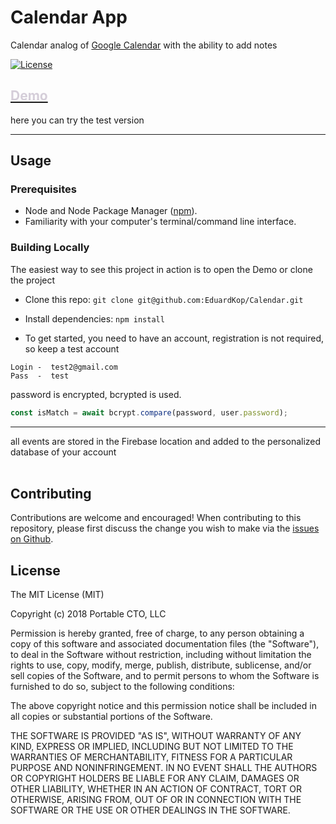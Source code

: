 # Calendar App

Calendar analog of [Google Calendar](http://calendar.google.com) with the ability to add notes

[![License](https://img.shields.io/badge/License-MIT-blue.svg)](https://opensource.org/licenses/MIT)

 ## [<span style="color:#D5CED9">Demo </span>](https://calendar-eduardkop.vercel.app/)
here you can try the test version

_____
## Usage

### Prerequisites

- Node and Node Package Manager ([npm](https://www.npmjs.com/get-npm)).
- Familiarity with your computer's terminal/command line interface.

### Building Locally

The easiest way to see this project in action is to open the Demo or clone the project 

- Clone this repo: `git clone git@github.com:EduardKop/Calendar.git`
- Install dependencies: `npm install`

- To get started, you need to have an account, registration is not required, so keep a test account

```
Login -  test2@gmail.com
Pass  -  test
```

password is encrypted, bcrypted is used.
```JavaScript
const isMatch = await bcrypt.compare(password, user.password);

```
---
all events are stored in the Firebase location and added to the personalized database of your account
<br>
<br>



## Contributing

Contributions are welcome and encouraged! When contributing to this repository, please first discuss the change you wish to make via the [issues on Github](https://github.com/EduardKop/Calendar/issues).


## License
 
The MIT License (MIT)

Copyright (c) 2018 Portable CTO, LLC

Permission is hereby granted, free of charge, to any person obtaining a copy of this software and associated documentation files (the "Software"), to deal in the Software without restriction, including without limitation the rights to use, copy, modify, merge, publish, distribute, sublicense, and/or sell copies of the Software, and to permit persons to whom the Software is furnished to do so, subject to the following conditions:

The above copyright notice and this permission notice shall be included in all copies or substantial portions of the Software.

THE SOFTWARE IS PROVIDED "AS IS", WITHOUT WARRANTY OF ANY KIND, EXPRESS OR IMPLIED, INCLUDING BUT NOT LIMITED TO THE WARRANTIES OF MERCHANTABILITY, FITNESS FOR A PARTICULAR PURPOSE AND NONINFRINGEMENT. IN NO EVENT SHALL THE AUTHORS OR COPYRIGHT HOLDERS BE LIABLE FOR ANY CLAIM, DAMAGES OR OTHER LIABILITY, WHETHER IN AN ACTION OF CONTRACT, TORT OR OTHERWISE, ARISING FROM, OUT OF OR IN CONNECTION WITH THE SOFTWARE OR THE USE OR OTHER DEALINGS IN THE SOFTWARE.
